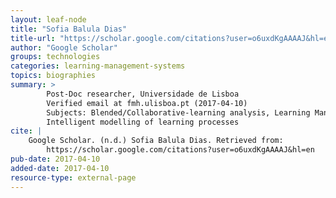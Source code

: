```yaml
---
layout: leaf-node
title: "Sofia Balula Dias"
title-url: "https://scholar.google.com/citations?user=o6uxdKgAAAAJ&hl=en"
author: "Google Scholar"
groups: technologies
categories: learning-management-systems
topics: biographies
summary: >
    	Post-Doc researcher, Universidade de Lisboa
        Verified email at fmh.ulisboa.pt (2017-04-10)
        Subjects: Blended/Collaborative-learning analysis, Learning Management Systems,
        Intelligent modelling of learning processes
cite: |
    Google Scholar. (n.d.) Sofia Balula Dias. Retrieved from:
        https://scholar.google.com/citations?user=o6uxdKgAAAAJ&hl=en
pub-date: 2017-04-10
added-date: 2017-04-10
resource-type: external-page
---
```

